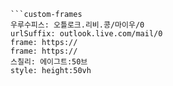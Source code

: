 
```쿠스통-프라메스
```custom-frames
우루수피스: 오틀로크.리비.콩/마이우/0
urlSuffix: outlook.live.com/mail/0
frame: https://
frame: https://
스칠리: 에이그트:50브
style: height:50vh
```
```

